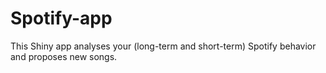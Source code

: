 # Spotify-app
This Shiny app analyses your (long-term and short-term) Spotify behavior and proposes new songs.
